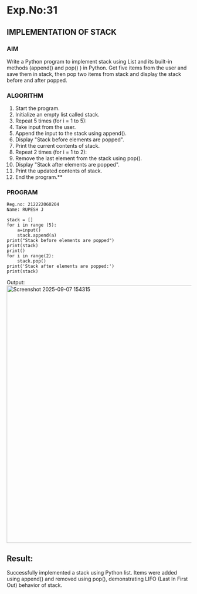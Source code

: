 # Exp.No:31  
## IMPLEMENTATION OF STACK

### AIM  
Write a Python program to implement stack using List and its built-in methods (append() and pop() ) in Python.  Get five items from the user and save them in stack, then pop two items from stack and display the stack before and after popped. 

### ALGORITHM

1. Start the program.
2. Initialize an empty list called stack.
3. Repeat 5 times (for i = 1 to 5):
4. Take input from the user.
5. Append the input to the stack using append().
6. Display "Stack before elements are popped".
7. Print the current contents of stack.
8. Repeat 2 times (for i = 1 to 2):
9. Remove the last element from the stack using pop().
10. Display "Stack after elements are popped".
11. Print the updated contents of stack.
12. End the program.**
 
### PROGRAM
```
Reg.no: 212222060204
Name: RUPESH J

stack = []
for i in range (5):
    a=input()
    stack.append(a)
print("Stack before elements are popped")
print(stack)
print()
for i in range(2):
    stack.pop()
print('Stack after elements are popped:')
print(stack)
```
Output:
<img width="1519" height="700" alt="Screenshot 2025-09-07 154315" src="https://github.com/user-attachments/assets/26382e2f-bee6-4c7b-b387-5c26ed334ddb" />

## Result:
Successfully implemented a stack using Python list. Items were added using append() and removed using pop(), demonstrating LIFO (Last In First Out) behavior of stack.
